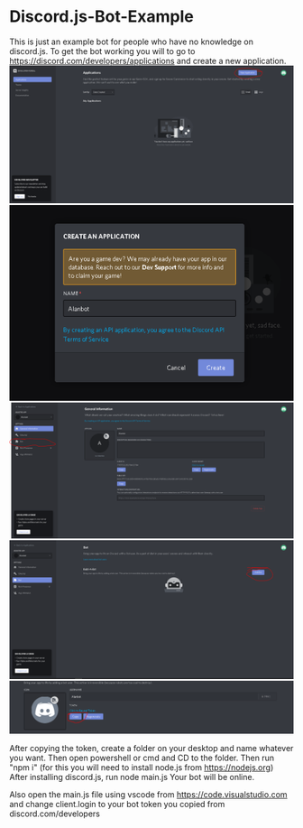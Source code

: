 # Discord.js-Bot-Example

This is just an example bot for people who have no knowledge on discord.js.
To get the bot working you will to go to https://discord.com/developers/applications and create a new application.
![scr1](https://raw.githubusercontent.com/AlanCh4n/Discord.js-Bot-Example/main/images/scr1.PNG?token=AQ5FXTGBEXZDUF3T5CQ3ZU27VZQGA)
![](https://github.com/AlanCh4n/Discord.js-Bot-Example/blob/main/images/scr2.PNG?raw=true)
![](https://github.com/AlanCh4n/Discord.js-Bot-Example/blob/main/images/scr3.PNG?raw=true)
![](https://raw.githubusercontent.com/AlanCh4n/Discord.js-Bot-Example/main/images/scr4.PNG?token=AQ5FXTAQZ4XIBK2XNTHBODC7VZQL6)
![](https://github.com/AlanCh4n/Discord.js-Bot-Example/blob/main/images/scr5.PNG?raw=true)

After copying the token, create a folder on your desktop and name whatever you want.
Then open powershell or cmd and CD to the folder.
Then run "npm i" (for this you will need to install node.js from https://nodejs.org)
After installing discord.js, run node main.js
Your bot will be online. 

Also open the main.js file using vscode from https://code.visualstudio.com and change client.login to your bot token you copied from discord.com/developers
